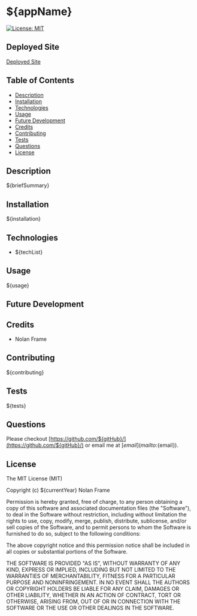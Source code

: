 # ${appName}

[![License: MIT](https://img.shields.io/badge/License-MIT-yellow.svg)](https://opensource.org/licenses/MIT)

## Deployed Site

[Deployed Site](${deployedUrl})

## Table of Contents
* [Description](#description)
* [Installation](#installation)
* [Technologies](#technologies)
* [Usage](#usage)
* [Future Development](#future-development)
* [Credits](#credits)
* [Contributing](#contributing)
* [Tests](#tests)
* [Questions](#questions)
* [License](#license)

## Description

${briefSummary}

## Installation

${installation}

## Technologies

- ${techList}

## Usage

${usage}

## Future Development

## Credits

- Nolan Frame

## Contributing

${contributing}

## Tests

${tests}

## Questions

Please checkout [https://github.com/${gitHub}/](https://github.com/${gitHub}/) or email me at [${email}](mailto:${email}).

## License

The MIT License (MIT)

Copyright (c) ${currentYear} Nolan Frame

Permission is hereby granted, free of charge, to any person obtaining a copy of this software and associated documentation files (the "Software"), to deal in the Software without restriction, including without limitation the rights to use, copy, modify, merge, publish, distribute, sublicense, and/or sell copies of the Software, and to permit persons to whom the Software is furnished to do so, subject to the following conditions:

The above copyright notice and this permission notice shall be included in all copies or substantial portions of the Software.

THE SOFTWARE IS PROVIDED "AS IS", WITHOUT WARRANTY OF ANY KIND, EXPRESS OR IMPLIED, INCLUDING BUT NOT LIMITED TO THE WARRANTIES OF MERCHANTABILITY, FITNESS FOR A PARTICULAR PURPOSE AND NONINFRINGEMENT. IN NO EVENT SHALL THE AUTHORS OR COPYRIGHT HOLDERS BE LIABLE FOR ANY CLAIM, DAMAGES OR OTHER LIABILITY, WHETHER IN AN ACTION OF CONTRACT, TORT OR OTHERWISE, ARISING FROM, OUT OF OR IN CONNECTION WITH THE SOFTWARE OR THE USE OR OTHER DEALINGS IN THE SOFTWARE.
